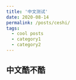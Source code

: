 ```yaml
---
title: '中文测试'
date: 2020-08-14
permalink: /posts/ceshi/
tags:
  - cool posts
  - category1
  - category2
---
```


中文酷不酷
------